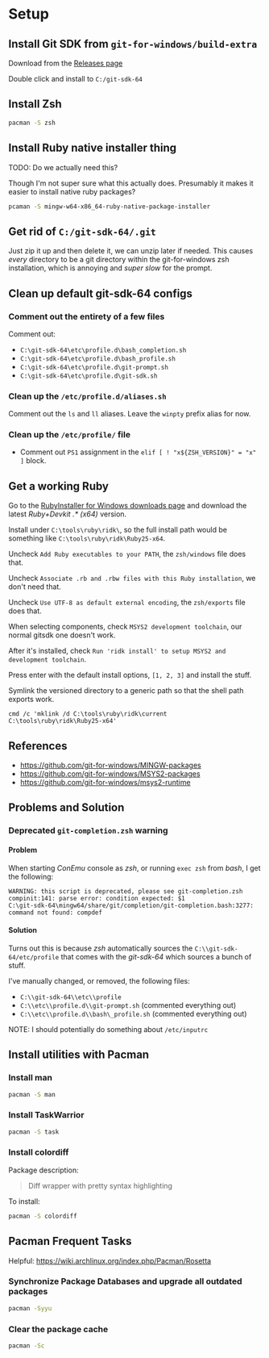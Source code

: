 # Setup

## Install Git SDK from `git-for-windows/build-extra`

Download from the [Releases page](https://github.com/git-for-windows/build-extra/releases)

Double click and install to `C:/git-sdk-64`

## Install Zsh

```bash
pacman -S zsh
```

## Install Ruby native installer thing

TODO: Do we actually need this?

Though I'm not super sure what this actually does. Presumably it makes it easier
to install native ruby packages?

```bash
pcaman -S mingw-w64-x86_64-ruby-native-package-installer
```

## Get rid of `C:/git-sdk-64/.git`

Just zip it up and then delete it, we can unzip later if needed. This causes _every_
directory to be a git directory within the git-for-windows zsh installation, which
is annoying and _super slow_ for the prompt.

## Clean up default git-sdk-64 configs

### Comment out the entirety of a few files

Comment out:

- `C:\git-sdk-64\etc\profile.d\bash_completion.sh`
- `C:\git-sdk-64\etc\profile.d\bash_profile.sh`
- `C:\git-sdk-64\etc\profile.d\git-prompt.sh`
- `C:\git-sdk-64\etc\profile.d\git-sdk.sh`

### Clean up the `/etc/profile.d/aliases.sh`

Comment out the `ls` and `ll` aliases. Leave the `winpty` prefix alias for now.

### Clean up the `/etc/profile/` file

- Comment out `PS1` assignment in the `elif [ ! "x${ZSH_VERSION}" = "x" ]` block.

## Get a working Ruby

Go to the [RubyInstaller for Windows downloads page](https://rubyinstaller.org/downloads/)
and download the latest _Ruby+Devkit .* (x64)_ version.

Install under `C:\tools\ruby\ridk\`, so the full install path would be something
like `C:\tools\ruby\ridk\Ruby25-x64`.

Uncheck `Add Ruby executables to your PATH`, the `zsh/windows` file does that.

Uncheck `Associate .rb and .rbw files with this Ruby installation`, we don't need
that.

Uncheck `Use UTF-8 as default external encoding`, the `zsh/exports` file does that.

When selecting components, check `MSYS2 development toolchain`, our normal gitsdk
one doesn't work.

After it's installed, check `Run 'ridk install' to setup MSYS2 and development toolchain`.

Press enter with the default install options, `[1, 2, 3]` and install the stuff.

Symlink the versioned directory to a generic path so that the shell path exports
work.

```
cmd /c 'mklink /d C:\tools\ruby\ridk\current C:\tools\ruby\ridk\Ruby25-x64'
```

## References

- <https://github.com/git-for-windows/MINGW-packages>
- <https://github.com/git-for-windows/MSYS2-packages>
- <https://github.com/git-for-windows/msys2-runtime>

## Problems and Solution

### Deprecated `git-completion.zsh` warning

#### Problem

When starting _ConEmu_ console as _zsh_, or running `exec zsh` from _bash_, I get
the following:

```
WARNING: this script is deprecated, please see git-completion.zsh
compinit:141: parse error: condition expected: $1
C:\git-sdk-64\mingw64/share/git/completion/git-completion.bash:3277: command not found: compdef
```

#### Solution

Turns out this is because _zsh_ automatically sources the `C:\\git-sdk-64/etc/profile`
that comes with the _git-sdk-64_ which sources a bunch of stuff.

I've manually changed, or removed, the following files:

- `C:\\git-sdk-64\\etc\\profile`
- `C:\\etc\\profile.d\\git-prompt.sh` (commented everything out)
- `C:\\etc\\profile.d\\bash\_profile.sh` (commented everything out)

NOTE: I should potentially do something about `/etc/inputrc`

## Install utilities with Pacman

### Install man

```bash
pacman -S man
```

### Install TaskWarrior

```bash
pacman -S task
```

### Install colordiff

Package description:

> Diff wrapper with pretty syntax highlighting

To install:

```bash
pacman -S colordiff
```

## Pacman Frequent Tasks

Helpful: <https://wiki.archlinux.org/index.php/Pacman/Rosetta>

### Synchronize Package Databases and upgrade all outdated packages

```bash
pacman -Syyu
```

### Clear the package cache

```bash
pacman -Sc
```

